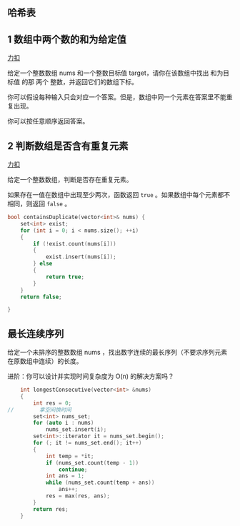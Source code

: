 ## 哈希表 

## 1 数组中两个数的和为给定值

[力扣](https://leetcode-cn.com/problems/two-sum/description/)

给定一个整数数组 nums 和一个整数目标值 target，请你在该数组中找出 和为目标值 的那 两个 整数，并返回它们的数组下标。

你可以假设每种输入只会对应一个答案。但是，数组中同一个元素在答案里不能重复出现。

你可以按任意顺序返回答案。

## 2 判断数组是否含有重复元素

[力扣](https://leetcode-cn.com/problems/contains-duplicate/)

给定一个整数数组，判断是否存在重复元素。

如果存在一值在数组中出现至少两次，函数返回 `true` 。如果数组中每个元素都不相同，则返回 `false` 。

```c++
bool containsDuplicate(vector<int>& nums) {
    set<int> exist;
    for (int i = 0; i < nums.size(); ++i)
    {
        if (!exist.count(nums[i]))
        {
            exist.insert(nums[i]);
        } else
        {
            return true;
        }
    }
    return false;

}
```

## 最长连续序列

给定一个未排序的整数数组 nums ，找出数字连续的最长序列（不要求序列元素在原数组中连续）的长度。

 

进阶：你可以设计并实现时间复杂度为 O(n) 的解决方案吗？

```c++
    int longestConsecutive(vector<int> &nums)
    {
        int res = 0;
//        拿空间换时间
        set<int> nums_set;
        for (auto i : nums)
            nums_set.insert(i);
        set<int>::iterator it = nums_set.begin();
        for (; it != nums_set.end(); it++)
        {
            int temp = *it;
            if (nums_set.count(temp - 1))
                continue;
            int ans = 1;
            while (nums_set.count(temp + ans))
                ans++;
            res = max(res, ans);
        }
        return res;
    }
```

